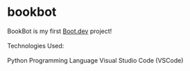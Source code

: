 # bookbot

BookBot is my first [Boot.dev](https://www.boot.dev) project!
<br>
<br>
Technologies Used:
<br>
<br>
Python Programming Language
Visual Studio Code (VSCode)
